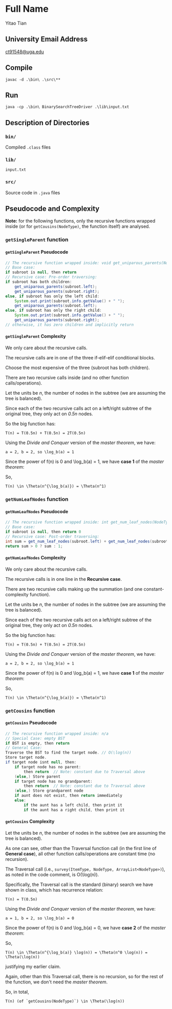 # Full Name

Yitao Tian

## University Email Address

ct91548@uga.edu

## Compile

`javac -d .\bin\ .\src\**`

## Run

`java -cp .\bin\ BinarySearchTreeDriver .\lib\input.txt`

## Description of Directories

### `bin/`

Compiled `.class` files

### `lib/`

`input.txt`

### `src/`

Source code in `.java` files

## Pseudocode and Complexity

**Note:** for the following functions, only the recursive functions wrapped inside (or for `getCousins(NodeType)`, the function itself) are analysed.

### `getSingleParent` function

#### `getSingleParent` Pseudocode

```java
// The recursive function wrapped inside: void get_uniparous_parents(NodeType subroot)
// Base case:
if subroot is null, then return
// Recursive case: Pre-order traversing:
if subroot has both children:
    get_uniparous_parents(subroot.left);
    get_uniparous_parents(subroot.right);
else, if subroot has only the left child:
    System.out.print(subroot.info.getValue() + " ");
    get_uniparous_parents(subroot.left);
else, if subroot has only the right child:
    System.out.print(subroot.info.getValue() + " ");
    get_uniparous_parents(subroot.right);
// otherwise, it has zero children and implicitly return
```

#### `getSingleParent` Complexity

We only care about the recursive calls.

The recursive calls are in one of the three if-elif-elif conditional blocks.

Choose the most expensive of the three (subroot has both children).

There are two recursive calls inside (and no other function calls/operations).

Let the units be *n*, the number of nodes in the subtree (we are assuming the tree is balanced).

Since each of the two recursive calls act on a left/right subtree of the original tree, they only act on *0.5n* nodes.

So the big function has:

```lang-latex
T(n) = T(0.5n) + T(0.5n) = 2T(0.5n)
```

Using the *Divide and Conquer* version of the *master theorem*, we have:

```lang-latex
a = 2, b = 2, so \log_b(a) = 1
```

Since the power of f(n) is 0 and \log_b(a) = 1, we have **case 1** of the *master theorem*:

So,

```lang-latex
T(n) \in \Theta(n^{\log_b(a)}) = \Theta(n^1)
```

### `getNumLeafNodes` function

#### `getNumLeafNodes` Pseudocode

```java
// The recursive function wrapped inside: int get_num_leaf_nodes(NodeType subroot)
// Base case:
if subroot is null, then return 0
// Recursive case: Post-order traversing:
int sum = get_num_leaf_nodes(subroot.left) + get_num_leaf_nodes(subroot.right);
return sum > 0 ? sum : 1;
```

#### `getNumLeafNodes` Complexity

We only care about the recursive calls.

The recursive calls is in one line in the **Recursive case**.

There are two recursive calls making up the summation (and one constant-complexity function).

Let the units be *n*, the number of nodes in the subtree (we are assuming the tree is balanced).

Since each of the two recursive calls act on a left/right subtree of the original tree, they only act on *0.5n* nodes.

So the big function has:

```lang-latex
T(n) = T(0.5n) + T(0.5n) = 2T(0.5n)
```

Using the *Divide and Conquer* version of the *master theorem*, we have:

```lang-latex
a = 2, b = 2, so \log_b(a) = 1
```

Since the power of f(n) is 0 and \log_b(a) = 1, we have **case 1** of the *master theorem*:

So,

```lang-latex
T(n) \in \Theta(n^{\log_b(a)}) = \Theta(n^1)
```

### `getCousins` function

#### `getCousins` Pseudocode

```java
// The recursive function wrapped inside: n/a
// Special Case: empty BST
if BST is empty, then return
// General Case:
Traverse the BST to find the target node. // O(\log(n))
Store target node.
if target node isnt null, then:
    if target node has no parent:
        then return  // Note: constant due to Traversal above
    (else,) Store parent
    if target node has no grandparent:
        then return  // Note: constant due to Traversal above
    (else,) Store grandparent node
    if aunt does not exist, then return immediately
    else:
        if the aunt has a left child, then print it
        if the aunt has a right child, then print it
```

#### `getCousins` Complexity

Let the units be *n*, the number of nodes in the subtree (we are assuming the tree is balanced).

As one can see, other than the Traversal function call (in the first line of **General case**), all other function calls/operations are constant time (no recursion).

The Traversal call (i.e., `survey(ItemType, NodeType, ArrayList<NodeType>)`), as noted in the code comment, is O(\log(n)).

Specifically, the Traversal call is the standard (binary) search we have shown in class, which has recurrence relation:

```lang-latex
T(n) = T(0.5n)
```

Using the *Divide and Conquer* version of the *master theorem*, we have:

```lang-latex
a = 1, b = 2, so \log_b(a) = 0
```

Since the power of f(n) is 0 and \log_b(a) = 0, we have **case 2** of the *master theorem*:

So,

```lang-latex
T(n) \in \Theta(n^{\log_b(a)} \log(n)) = \Theta(n^0 \log(n)) = \Theta(\log(n))
```

justifying my earlier claim.

Again, other than this Traversal call, there is no recursion, so for the rest of the function, we don't need the *master theorem*.

So, in total,

```lang-latex
T(n) (of `getCousins(NodeType)`) \in \Theta(\log(n))
```
